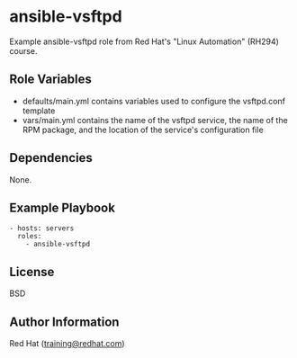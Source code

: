 ansible-vsftpd
=========
Example ansible-vsftpd role from Red Hat's "Linux Automation" (RH294)
course.

Role Variables
--------------

* defaults/main.yml contains variables used to configure the vsftpd.conf template
* vars/main.yml contains the name of the vsftpd service, the name of the RPM
package, and the location of the service's configuration file

Dependencies
------------

None.


Example Playbook
----------------

    - hosts: servers
      roles:
        - ansible-vsftpd

License
-------

BSD

Author Information
------------------

Red Hat (training@redhat.com)
